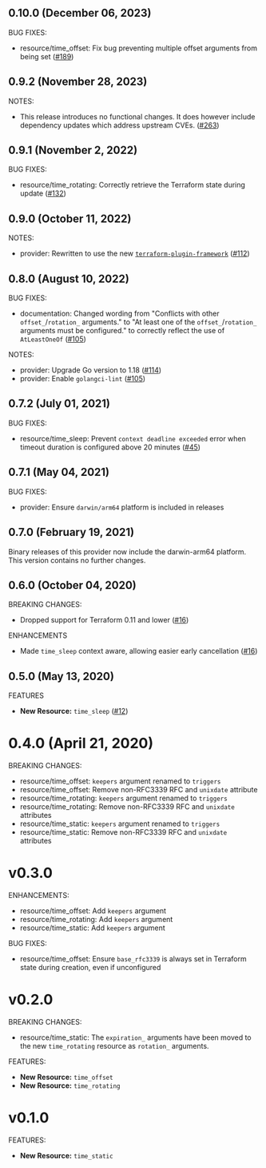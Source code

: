 ## 0.10.0 (December 06, 2023)

BUG FIXES:

* resource/time_offset: Fix bug preventing multiple offset arguments from being set ([#189](https://github.com/hashicorp/terraform-provider-time/issues/189))

## 0.9.2 (November 28, 2023)

NOTES:

* This release introduces no functional changes. It does however include dependency updates which address upstream CVEs. ([#263](https://github.com/hashicorp/terraform-provider-time/issues/263))

## 0.9.1 (November 2, 2022)

BUG FIXES:

* resource/time_rotating: Correctly retrieve the Terraform state during update ([#132](https://github.com/hashicorp/terraform-provider-time/pull/132))

## 0.9.0 (October 11, 2022)

NOTES:

* provider: Rewritten to use the new [`terraform-plugin-framework`](https://www.terraform.io/plugin/framework) ([#112](https://github.com/hashicorp/terraform-provider-time/pull/112))

## 0.8.0 (August 10, 2022)

BUG FIXES:

* documentation: Changed wording from "Conflicts with other `offset_`/`rotation_` arguments." to "At least one of the `offset_`/`rotation_` arguments must be configured." to correctly reflect the use of `AtLeastOneOf` ([#105](https://github.com/hashicorp/terraform-provider-time/pull/105)) 

NOTES:

* provider: Upgrade Go version to 1.18 ([#114](https://github.com/hashicorp/terraform-provider-time/pull/114))
* provider: Enable `golangci-lint` ([#105](https://github.com/hashicorp/terraform-provider-time/pull/105))

## 0.7.2 (July 01, 2021)

BUG FIXES:

* resource/time_sleep: Prevent `context deadline exceeded` error when timeout duration is configured above 20 minutes ([#45](https://github.com/hashicorp/terraform-provider-time/issues/45))

## 0.7.1 (May 04, 2021)

BUG FIXES:

* provider: Ensure `darwin/arm64` platform is included in releases

## 0.7.0 (February 19, 2021)

Binary releases of this provider now include the darwin-arm64 platform. This version contains no further changes.

## 0.6.0 (October 04, 2020)

BREAKING CHANGES:

* Dropped support for Terraform 0.11 and lower ([#16](https://github.com/hashicorp/terraform-provider-time/issues/16))

ENHANCEMENTS

* Made `time_sleep` context aware, allowing easier early cancellation ([#16](https://github.com/hashicorp/terraform-provider-time/issues/16))

## 0.5.0 (May 13, 2020)

FEATURES

* **New Resource:** `time_sleep` ([#12](https://github.com/hashicorp/terraform-provider-time/issues/12))

# 0.4.0 (April 21, 2020)

BREAKING CHANGES:

* resource/time_offset: `keepers` argument renamed to `triggers`
* resource/time_offset: Remove non-RFC3339 RFC and `unixdate` attribute
* resource/time_rotating: `keepers` argument renamed to `triggers`
* resource/time_rotating: Remove non-RFC3339 RFC and `unixdate` attributes
* resource/time_static: `keepers` argument renamed to `triggers`
* resource/time_static: Remove non-RFC3339 RFC and `unixdate` attributes

# v0.3.0

ENHANCEMENTS:

* resource/time_offset: Add `keepers` argument
* resource/time_rotating: Add `keepers` argument
* resource/time_static: Add `keepers` argument

BUG FIXES:

* resource/time_offset: Ensure `base_rfc3339` is always set in Terraform state during creation, even if unconfigured

# v0.2.0

BREAKING CHANGES:

* resource/time_static: The `expiration_` arguments have been moved to the new `time_rotating` resource as `rotation_` arguments.

FEATURES:

* **New Resource:** `time_offset`
* **New Resource:** `time_rotating`

# v0.1.0

FEATURES:

* **New Resource:** `time_static`

